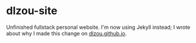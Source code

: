 # dlzou-site

Unfinished fullstack personal website. I'm now using Jekyll instead; I wrote about why I made this change on [dlzou.github.io](https://dlzou.github.io). 
